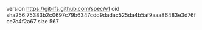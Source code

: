 version https://git-lfs.github.com/spec/v1
oid sha256:75383b2c0697c79b6347cdd9dadac525da4b5af9aaa86483e3d76fce7c4f2a67
size 567
